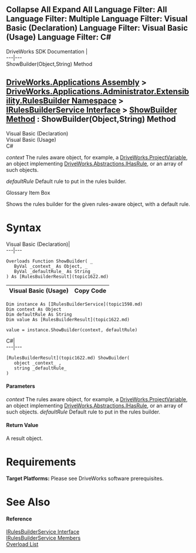        

 Collapse All Expand All  Language Filter: All  Language Filter: Multiple  Language Filter: Visual Basic (Declaration) Language Filter: Visual Basic (Usage) Language Filter: C#  
---  
DriveWorks SDK Documentation  |   
---|---  
ShowBuilder(Object,String) Method   
  
[DriveWorks.Applications Assembly](topic13.md) > [DriveWorks.Applications.Administrator.Extensibility.RulesBuilder Namespace](topic1581.md) > [IRulesBuilderService Interface](topic1598.md) > [ShowBuilder Method](topic1604.md) : ShowBuilder(Object,String) Method  
---  
  
Visual Basic (Declaration)    
Visual Basic (Usage)    
C# 

_context_
    The rules aware object, for example, a [DriveWorks.ProjectVariable](topic4927.md), an object implementing [DriveWorks.Abstractions.IHasRule](topic5947.md), or an array of such objects.

_defaultRule_
    Default rule to put in the rules builder.

Glossary Item Box

Shows the rules builder for the given rules-aware object, with a default rule. 

# Syntax

Visual Basic (Declaration)|   
---|---  
      
    
    Overloads Function ShowBuilder( _
       ByVal _context_ As Object, _
       ByVal _defaultRule_ As String _
    ) As [RulesBuilderResult](topic1622.md)  
  
Visual Basic (Usage)| Copy Code  
---|---  
      
    
    Dim instance As [IRulesBuilderService](topic1598.md)
    Dim context As Object
    Dim defaultRule As String
    Dim value As [RulesBuilderResult](topic1622.md)
     
    value = instance.ShowBuilder(context, defaultRule)  
  
C#|   
---|---  
      
    
    [RulesBuilderResult](topic1622.md) ShowBuilder( 
       object _context_ ,
       string _defaultRule_
    )  
  
#### Parameters

 _context_
    The rules aware object, for example, a [DriveWorks.ProjectVariable](topic4927.md), an object implementing [DriveWorks.Abstractions.IHasRule](topic5947.md), or an array of such objects.
_defaultRule_
    Default rule to put in the rules builder.

#### Return Value

A result object.

# Requirements

**Target Platforms:** Please see DriveWorks software prerequisites.

# See Also

#### Reference

[IRulesBuilderService Interface](topic1598.md)   
[IRulesBuilderService Members](topic1599.md)   
[Overload List](topic1604.md)


